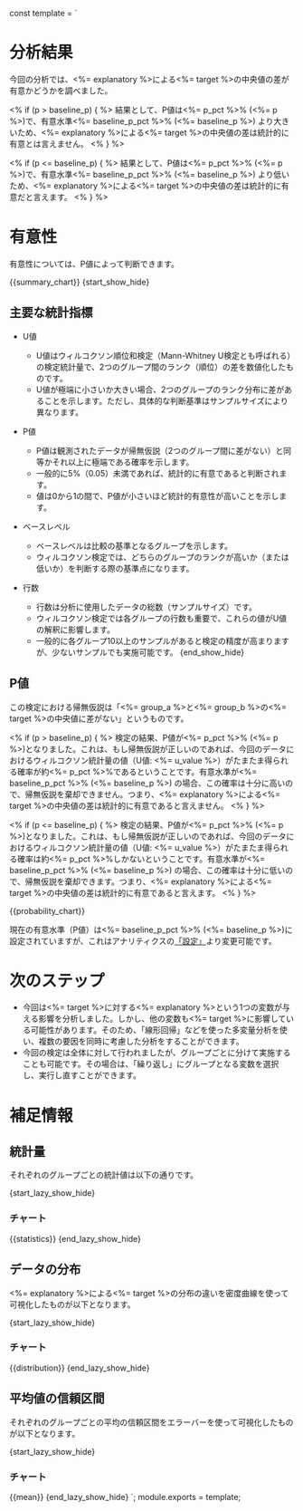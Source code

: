 const template = `
# 分析結果

今回の分析では、<%= explanatory %>による<%= target %>の中央値の差が有意かどうかを調べました。

<% if (p > baseline_p) { %>
  結果として、P値は<%= p_pct %>% (<%= p %>)で、有意水準<%= baseline_p_pct %>% (<%= baseline_p %>) より大きいため、<%= explanatory %>による<%= target %>の中央値の差は統計的に有意とは言えません。
<% } %>

<% if (p <= baseline_p) { %>
  結果として、P値は<%= p_pct %>% (<%= p %>)で、有意水準<%= baseline_p_pct %>% (<%= baseline_p %>) より低いため、<%= explanatory %>による<%= target %>の中央値の差は統計的に有意だと言えます。
<% } %>

# 有意性

有意性については、P値によって判断できます。

{{summary_chart}}
{start_show_hide}
## 主要な統計指標

* U値
  * U値はウィルコクソン順位和検定（Mann-Whitney U検定とも呼ばれる）の検定統計量で、2つのグループ間のランク（順位）の差を数値化したものです。
  * U値が極端に小さいか大きい場合、2つのグループのランク分布に差があることを示します。ただし、具体的な判断基準はサンプルサイズにより異なります。

* P値
  * P値は観測されたデータが帰無仮説（2つのグループ間に差がない）と同等かそれ以上に極端である確率を示します。
  * 一般的に5%（0.05）未満であれば、統計的に有意であると判断されます。
  * 値は0から1の間で、P値が小さいほど統計的有意性が高いことを示します。

* ベースレベル
  * ベースレベルは比較の基準となるグループを示します。
  * ウィルコクソン検定では、どちらのグループのランクが高いか（または低いか）を判断する際の基準点になります。

* 行数
  * 行数は分析に使用したデータの総数（サンプルサイズ）です。
  * ウィルコクソン検定では各グループの行数も重要で、これらの値がU値の解釈に影響します。
  * 一般的に各グループ10以上のサンプルがあると検定の精度が高まりますが、少ないサンプルでも実施可能です。
{end_show_hide}

## P値

この検定における帰無仮説は「<%= group_a %>と<%= group_b %>の<%= target %>の中央値に差がない」というものです。

<% if (p > baseline_p) { %>
  検定の結果、P値が<%= p_pct %>% (<%= p %>)となりました。これは、もし帰無仮説が正しいのであれば、今回のデータにおけるウィルコクソン統計量の値（U値: <%= u_value %>）がたまたま得られる確率が約<%= p_pct %>%であるということです。有意水準が<%= baseline_p_pct %>% (<%= baseline_p %>) の場合、この確率は十分に高いので、帰無仮説を棄却できません。つまり、<%= explanatory %>による<%= target %>の中央値の差は統計的に有意であると言えません。
<% } %>

<% if (p <= baseline_p) { %>
  検定の結果、P値が<%= p_pct %>% (<%= p %>)となりました。これは、もし帰無仮説が正しいのであれば、今回のデータにおけるウィルコクソン統計量の値（U値: <%= u_value %>）がたまたま得られる確率は約<%= p_pct %>%しかないということです。有意水準が<%= baseline_p_pct %>% (<%= baseline_p %>) の場合、この確率は十分に低いので、帰無仮説を棄却できます。つまり、<%= explanatory %>による<%= target %>の中央値の差は統計的に有意であると言えます。
<% } %>

{{probability_chart}}

現在の有意水準（P値）は<%= baseline_p_pct %>% (<%= baseline_p %>)に設定されていますが、これはアナリティクスの[「設定」](//analytics/settings)より変更可能です。

# 次のステップ

* 今回は<%= target %>に対する<%= explanatory %>という1つの変数が与える影響を分析しました。しかし、他の変数も<%= target %>に影響している可能性があります。そのため、「線形回帰」などを使った多変量分析を使い、複数の要因を同時に考慮した分析をすることができます。
* 今回の検定は全体に対して行われましたが、グループごとに分けて実施することも可能です。その場合は、「繰り返し」にグループとなる変数を選択し、実行し直すことができます。

# 補足情報

## 統計量

それぞれのグループごとの統計値は以下の通りです。

{start_lazy_show_hide}
### チャート
{{statistics}}
{end_lazy_show_hide}

## データの分布

<%= explanatory %>による<%= target %>の分布の違いを密度曲線を使って可視化したものが以下となります。

{start_lazy_show_hide}
### チャート
{{distribution}}
{end_lazy_show_hide}

## 平均値の信頼区間

それぞれのグループごとの平均の信頼区間をエラーバーを使って可視化したものが以下となります。

{start_lazy_show_hide}
### チャート
{{mean}}
{end_lazy_show_hide}
`;
module.exports = template;
